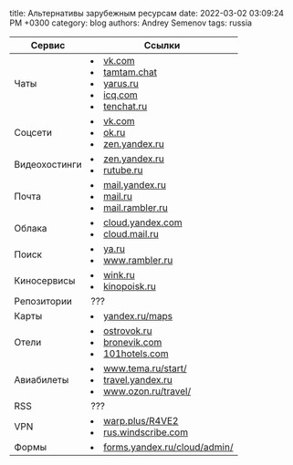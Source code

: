 title: Альтернативы зарубежным ресурсам
date: 2022-03-02 03:09:24 PM +0300
category: blog
authors: Andrey Semenov
tags: russia

|Сервис|Ссылки|
|---|---|
|Чаты|<li><a href="https://vk.com" target="_blank">vk.com</a></li> <li><a href="https://tamtam.chat" target="_blank">tamtam.chat</a></li> <li><a href="https://yarus.ru" target="_blank">yarus.ru</a></li> <li><a href="https://icq.com" target="_blank">icq.com</a></li> <li><a href="https://tenchat.ru" target="_blank">tenchat.ru</a></li>|
|Соцсети|<li><a href="https://vk.com" target="_blank">vk.com</a></li><li><a href="https://ok.ru" target="_blank">ok.ru</a></li><li><a href="https://zen.yandex.ru" target="_blank">zen.yandex.ru</a></li>|
|Видеохостинги|<li><a href="https://zen.yandex.ru" target="_blank">zen.yandex.ru</a></li> <li><a href="https://rutube.ru" target="_blank">rutube.ru</a></li>|
|Почта|<li><a href="https://mail.yandex.ru" target="_blank">mail.yandex.ru</a></li> <li><a href="https://mail.ru" target="_blank">mail.ru</a></li> <li><a href="https://mail.rambler.ru" target="_blank">mail.rambler.ru</a></li>|
|Облака|<li><a href="https://cloud.yandex.com" target="_blank">cloud.yandex.com</a></li> <li><a href="https://cloud.mail.ru" target="_blank">cloud.mail.ru</a></li>|
|Поиск|<li><a href="https://ya.ru" target="_blank">ya.ru</a></li> <li><a href="https://www.rambler.ru" target="_blank">www.rambler.ru</a></li>|
|Киносервисы|<li><a href="https://wink.ru" target="_blank">wink.ru</a></li> <li><a href="https://kinopoisk.ru" target="_blank">kinopoisk.ru</a></li>|
|Репозитории|???|
|Карты|<li><a href="https://yandex.ru/maps" target="_blank">yandex.ru/maps</a></li>|
|Отели|<li><a href="https://ostrovok.ru" target="_blank">ostrovok.ru</a></li> <li><a href="https://bronevik.com" target="_blank">bronevik.com</a></li> <li><a href="https://101hotels.com" target="_blank">101hotels.com</a></li>|
|Авиабилеты|<li><a href="https://www.tema.ru/start/" target="_blank">www.tema.ru/start/</a></li> <li><a href="https://travel.yandex.ru" target="_blank">travel.yandex.ru</a></li> <li><a href="https://www.ozon.ru/travel/" target="_blank">www.ozon.ru/travel/</a></li>|
|RSS|???|
|VPN|<li><a href="https://warp.plus/R4VE2" target="_blank">warp.plus/R4VE2</a></li> <li><a href="https://rus.windscribe.com" target="_blank">rus.windscribe.com</a></li>|
|Формы|<li><a href="https://forms.yandex.ru/cloud/admin/" target="_blank">forms.yandex.ru/cloud/admin/</a></li>|
